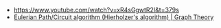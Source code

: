 - https://www.youtube.com/watch?v=xR4sGgwtR2I&t=379s
- [Eulerian Path/Circuit algorithm (Hierholzer's algorithm) | Graph Theory](https://www.youtube.com/watch?v=8MpoO2zA2l4)